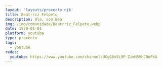 ```yaml
---
layout: 'layouts/proxecto.njk'
title: Beatrriz Felpeto
description: Ola, son Bea
img: /img/comunidade/Beatrriz_Felpeto.webp
date: 1970-01-01
platform: youtube
type: proxecto
tags:
  - youtube
redes:
  youtube: https://www.youtube.com/channel/UCgG8v5L9P-ZimN5VhCNnPkA
---
```

